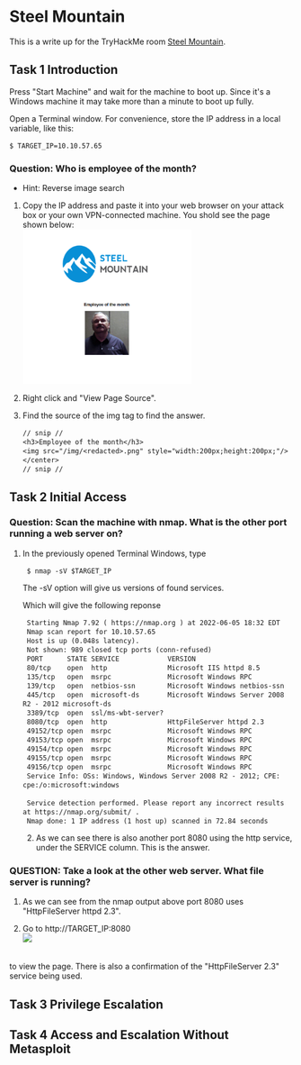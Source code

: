 # Steel Mountain
This is a write up for the TryHackMe room [Steel Mountain](https://tryhackme.com/room/steelmountain).


## Task 1 Introduction

Press "Start Machine" and wait for the machine to boot up. Since it's a Windows machine it may take more than a minute to boot up fully.

Open a Terminal window. For convenience, store the IP address in a local variable, like this:
```
$ TARGET_IP=10.10.57.65
```

### Question: Who is employee of the month?
- Hint: Reverse image search

1. Copy the IP address and paste it into your web browser on your attack box or your own VPN-connected machine. You shold see the page shown below:
   <br/><img src="startpage.png" width="300px" >

2. Right click and "View Page Source". 

3. Find the source of the img tag to find the answer.
    ```
    // snip //
    <h3>Employee of the month</h3>
    <img src="/img/<redacted>.png" style="width:200px;height:200px;"/>
    </center>
    // snip //
    ```

## Task 2 Initial Access

### Question: Scan the machine with nmap. What is the other port running a web server on?

1. In the previously opened Terminal Windows, type
   ```
    $ nmap -sV $TARGET_IP
   ```
   The -sV option will give us versions of found services.

   Which will give the following reponse
   ```
    Starting Nmap 7.92 ( https://nmap.org ) at 2022-06-05 18:32 EDT
    Nmap scan report for 10.10.57.65
    Host is up (0.048s latency).
    Not shown: 989 closed tcp ports (conn-refused)
    PORT      STATE SERVICE            VERSION
    80/tcp    open  http               Microsoft IIS httpd 8.5
    135/tcp   open  msrpc              Microsoft Windows RPC
    139/tcp   open  netbios-ssn        Microsoft Windows netbios-ssn
    445/tcp   open  microsoft-ds       Microsoft Windows Server 2008 R2 - 2012 microsoft-ds
    3389/tcp  open  ssl/ms-wbt-server?
    8080/tcp  open  http               HttpFileServer httpd 2.3
    49152/tcp open  msrpc              Microsoft Windows RPC
    49153/tcp open  msrpc              Microsoft Windows RPC
    49154/tcp open  msrpc              Microsoft Windows RPC
    49155/tcp open  msrpc              Microsoft Windows RPC
    49156/tcp open  msrpc              Microsoft Windows RPC
    Service Info: OSs: Windows, Windows Server 2008 R2 - 2012; CPE: cpe:/o:microsoft:windows

    Service detection performed. Please report any incorrect results at https://nmap.org/submit/ .
    Nmap done: 1 IP address (1 host up) scanned in 72.84 seconds
    ```
    2. As we can see there is also another port 8080 using the http service, under the SERVICE column. This is the answer.

### QUESTION: Take a look at the other web server. What file server is running?
 1. As we can see from the nmap output above port 8080 uses "HttpFileServer httpd 2.3". 

 2. Go to http://TARGET_IP:8080
  <br/><img src="otherHttpPort.png" width="400px" > 
  <br>
  to view the page. There is also a confirmation of the "HttpFileServer 2.3" service being used.


## Task 3 Privilege Escalation

## Task 4 Access and Escalation Without Metasploit


